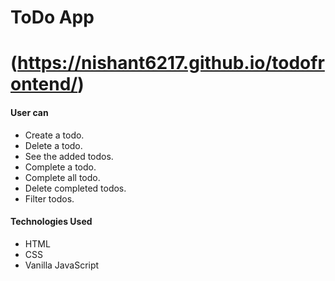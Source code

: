 # ToDo App
# (https://nishant6217.github.io/todofrontend/)


#### User can
- Create a todo.
- Delete a todo.
- See the added todos.
- Complete a todo.
- Complete all todo.
- Delete completed todos.
- Filter todos.

#### Technologies Used
- HTML
- CSS
- Vanilla JavaScript


